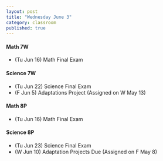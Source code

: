 ```yaml
---
layout: post
title: "Wednesday June 3"
category: classroom
published: true
---
```

#### Math 7W
* (Tu Jun 16) Math Final Exam 

#### Science 7W
* (Tu Jun 22) Science Final Exam 
* (F Jun 5) Adaptations Project (Assigned on W May 13)

#### Math 8P
* (Tu Jun 16) Math Final Exam 

#### Science 8P
* (Tu Jun 23) Science Final Exam 
* (W Jun 10) Adaptation Projects Due (Assigned on F May 8)
